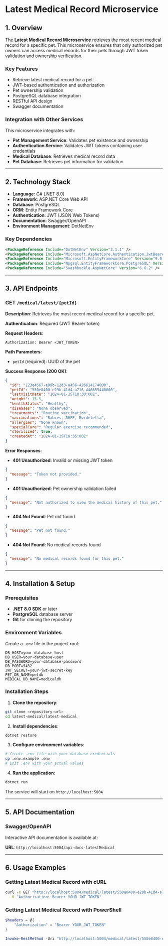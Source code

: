 # Latest Medical Record Microservice

## 1. Overview

The **Latest Medical Record Microservice** retrieves the most recent medical record for a specific pet. This microservice ensures that only authorized pet owners can access medical records for their pets through JWT token validation and ownership verification.

### Key Features
- Retrieve latest medical record for a pet
- JWT-based authentication and authorization
- Pet ownership validation
- PostgreSQL database integration
- RESTful API design
- Swagger documentation

### Integration with Other Services
This microservice integrates with:
- **Pet Management Service**: Validates pet existence and ownership
- **Authentication Service**: Validates JWT tokens containing user credentials
- **Medical Database**: Retrieves medical record data
- **Pet Database**: Retrieves pet information for validation

---

## 2. Technology Stack

- **Language**: C# (.NET 8.0)
- **Framework**: ASP.NET Core Web API
- **Database**: PostgreSQL
- **ORM**: Entity Framework Core
- **Authentication**: JWT (JSON Web Tokens)
- **Documentation**: Swagger/OpenAPI
- **Environment Management**: DotNetEnv

### Key Dependencies
```xml
<PackageReference Include="DotNetEnv" Version="3.1.1" />
<PackageReference Include="Microsoft.AspNetCore.Authentication.JwtBearer" Version="8.0.17" />
<PackageReference Include="Microsoft.EntityFrameworkCore" Version="9.0.6" />
<PackageReference Include="Npgsql.EntityFrameworkCore.PostgreSQL" Version="9.0.4" />
<PackageReference Include="Swashbuckle.AspNetCore" Version="6.6.2" />
```

---

## 3. API Endpoints

### GET `/medical/latest/{petId}`

**Description**: Retrieves the most recent medical record for a specific pet.

**Authentication**: Required (JWT Bearer token)

**Request Headers**:
```
Authorization: Bearer <JWT_TOKEN>
```

**Path Parameters**:
- `petId` (required): UUID of the pet

**Success Response (200 OK)**:
```json
{
  "id": "123e4567-e89b-12d3-a456-426614174000",
  "petId": "550e8400-e29b-41d4-a716-446655440000",
  "lastVisitDate": "2024-01-15T10:30:00Z",
  "weight": 15.5,
  "healthStatus": "Healthy",
  "diseases": "None observed",
  "treatments": "Routine vaccination",
  "vaccinations": "Rabies, DHPP, Bordetella",
  "allergies": "None known",
  "specialCare": "Regular exercise recommended",
  "sterilized": true,
  "createdAt": "2024-01-15T10:35:00Z"
}
```

**Error Responses**:

- **401 Unauthorized**: Invalid or missing JWT token
```json
{
  "message": "Token not provided."
}
```

- **401 Unauthorized**: Pet ownership validation failed
```json
{
  "message": "Not authorized to view the medical history of this pet."
}
```

- **404 Not Found**: Pet not found
```json
{
  "message": "Pet not found."
}
```

- **404 Not Found**: No medical records found
```json
{
  "message": "No medical records found for this pet."
}
```

---

## 4. Installation & Setup

### Prerequisites
- **.NET 8.0 SDK** or later
- **PostgreSQL** database server
- **Git** for cloning the repository

### Environment Variables

Create a `.env` file in the project root:

```env
DB_HOST=your-database-host
DB_USER=your-database-user
DB_PASSWORD=your-database-password
DB_PORT=5432
JWT_SECRET=your-jwt-secret-key
PET_DB_NAME=petdb
MEDICAL_DB_NAME=medicaldb
```

### Installation Steps

1. **Clone the repository**:
```bash
git clone <repository-url>
cd latest-medical/latest-medical
```

2. **Install dependencies**:
```bash
dotnet restore
```

3. **Configure environment variables**:
```bash
# Create .env file with your database credentials
cp .env.example .env
# Edit .env with your actual values
```

4. **Run the application**:
```bash
dotnet run
```

The service will start on `http://localhost:5004`

---

## 5. API Documentation

### Swagger/OpenAPI
Interactive API documentation is available at:

**URL**: `http://localhost:5004/api-docs-latestMedical`

---

## 6. Usage Examples

### Getting Latest Medical Record with cURL

```bash
curl -X GET "http://localhost:5004/medical/latest/550e8400-e29b-41d4-a716-446655440000" \
  -H "Authorization: Bearer YOUR_JWT_TOKEN"
```

### Getting Latest Medical Record with PowerShell

```powershell
$headers = @{
    "Authorization" = "Bearer YOUR_JWT_TOKEN"
}

Invoke-RestMethod -Uri "http://localhost:5004/medical/latest/550e8400-e29b-41d4-a716-446655440000" -Method GET -Headers $headers
```